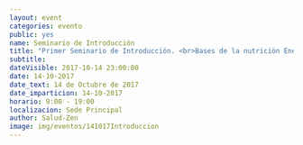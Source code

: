 ```yaml
---
layout: event
categories: evento
public: yes
name: Seminario de Introducción
title: "Primer Seminario de Introducción. <br>Bases de la nutrición Energética y comida macrobiótica"
subtitle:
dateVisible: 2017-10-14 23:00:00
date: 14-10-2017
date_text: 14 de Octubre de 2017
date_imparticion: 14-10-2017
horario: 9:00 - 19:00
localizacion: Sede Principal
author: Salud-Zen
image: img/eventos/141017Introduccion
---
```

